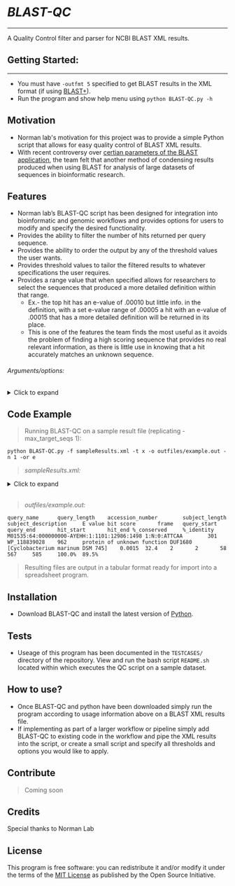 # _BLAST-QC_

***
A Quality Control filter and parser for NCBI BLAST XML results.
 
## Getting Started: 

***
- You must have `-outfmt 5` specified to get BLAST results in the XML format (if using [BLAST+](https://blast.ncbi.nlm.nih.gov/Blast.cgi)).
- Run the program and show help menu using `python BLAST-QC.py -h` 

## Motivation
- Norman lab's motivation for this project was to provide a simple Python script that allows for easy quality control of BLAST XML results. 
- With recent controversy over [certian parameters of the BLAST application](academic.oup.com/bioinformatics/article/35/9/1613/5106166), the team felt that another method of condensing results produced when using BLAST for analysis of large datasets of sequences in bioinformatic research.   

## Features
- Norman lab’s BLAST-QC script has been designed for integration into bioinformatic and genomic workflows and provides options for users to modify and specify the desired functionality.
- Provides the ability to filter the number of hits returned per query sequence.
- Provides the ability to order the output by any of the threshold values the user wants.
- Provides threshold values to tailor the filtered results to whatever specifications the user requires.
- Provides a range value that when specified allows for researchers to select the sequences that produced a more detailed definition within that range.
    - Ex.- the top hit has an e-value of .00010 but little info. in the definition, with a set e-value range of .00005 a hit with an e-value of .00015 that has a more detailed definition will be returned in its place.
    - This is one of the features the team finds the most useful as it avoids the problem of finding a high scoring sequence that provides no real relevant information, as there is little use in knowing that a hit accurately matches an unknown sequence.
###### Arguments/options:

<details>
<summary>Click to expand</summary>     
<p>

- `-f, --filename {filename}`
>Specifiy the Blast XML results input file.
- `-o, --output {outfile name}`
>Specify the output file base name (no extension). BLAST-QC will output 3 text files with this base name `{}.hits.txt`, `{}.nohits.txt`, and `{}.hits.header`
- `-t, --type {(n, p)}`
>Specify which version of BLAST you are running (Protein or Nucleotide)
- `-n, --number {num hits}`
>Specify the number of hits to return per query sequence. This parameter defaults to return all hits that fit the input values. (Integer value)
- `-e, --evalue {evalue threshold}`
>Specify an e-value threshold. This is the maximum acceptable evalue that will pass the filtering process. Can be provided as a decimal or scientific notation in the format: (1E+10)
- `-b, --bitscore {bitscore threshold}`
>Specify a bit-score threshold as a decimal or sci-notation.(Minimum acceptable bitscore)"
- `-i, --identity {%identity threshold}`
>Specify a threshold in the percent identity of a hit as a decimal or sci-notation. (Minimum acceptable percentage) 
- `-d, --definition {definition threshold}`
>Specify a threshold in the level of definition provided. This is defined by how many separate lines are present in the Hit definition '<Hit_def>' of the XML file. (Integer value)
- `-or, --order {(e,b,i,t)}` 
>Specify the order of the results. By lowest evalue `e`, highest bitscore `b`, highest percent identity `i`, or most detailed definition `d`.
- `-er, --erange {range value}`
>Sets a range of acceptable deviation from the lowest evalue hit in which a more detailed definition would be prefered. Must order by evalue to use this functionality.
- `-br, --brange {range value}`
>Sets a range of acceptable deviation from the highest bitscore hit in which a more detailed definition would be prefered. Must order by bitscore to use this functionality.
- `-ir, --irange {range value}` 
>Sets a range of acceptable deviation from the highest percent identity hit (Decimal value) in which a more detailed definition would be prefered. Must order by percent identity to use this functionality.

</p>  
</details> 

## Code Example
>Running BLAST-QC on a sample result file (replicating -max_target_seqs 1):

    python BLAST-QC.py -f sampleResults.xml -t x -o outfiles/example.out -n 1 -or e

>*sampleResults.xml:*
<details>
<summary>Click to expand</summary>     
<p>
    
```
<?xml version="1.0"?>
<!DOCTYPE BlastOutput PUBLIC "-//NCBI//NCBI BlastOutput/EN" "http://www.ncbi.nlm.nih.gov/dtd/NCBI_BlastOutput.dtd">
<BlastOutput>
  <BlastOutput_program>blastx</BlastOutput_program>
  <BlastOutput_version>BLASTX 2.9.0+</BlastOutput_version>
  <BlastOutput_reference>Stephen F. Altschul, Thomas L. Madden, Alejandro A. Sch&amp;auml;ffer, Jinghui Zhang, Zheng Zhang, Webb Miller, and David J. Lipman (1997), &quot;Gapped BLAST and PSI-BLAST: a new generation of protein database search programs&quot;, Nucleic Acids Res. 25:3389-3402.</BlastOutput_reference>
  <BlastOutput_db>nr</BlastOutput_db>
  <BlastOutput_query-ID>Query_1</BlastOutput_query-ID>
  <BlastOutput_query-def>M01535:64:000000000-AYEHH:1:1101:12986:1498 1:N:0:ATTCAA</BlastOutput_query-def>
  <BlastOutput_query-len>301</BlastOutput_query-len>
  <BlastOutput_param>
    <Parameters>
      <Parameters_matrix>BLOSUM62</Parameters_matrix>
      <Parameters_expect>10</Parameters_expect>
      <Parameters_gap-open>11</Parameters_gap-open>
      <Parameters_gap-extend>1</Parameters_gap-extend>
      <Parameters_filter>L;</Parameters_filter>
    </Parameters>
  </BlastOutput_param>
<BlastOutput_iterations>
<Iteration>
 <Iteration_iter-num>1</Iteration_iter-num>
  <Iteration_query-ID>Query_1</Iteration_query-ID>
  <Iteration_query-def>M01535:64:000000000-AYEHH:1:1101:12986:1498 1:N:0:ATTCAA</Iteration_query-def>
  <Iteration_query-len>301</Iteration_query-len>
<Iteration_hits>
<Hit>
  <Hit_num>1</Hit_num>
  <Hit_id>gi|1353573126|ref|WP_105010973.1|</Hit_id>
  <Hit_def>DEAD/DEAH box helicase [Salinibacter sp. 10B] &gt;gi|1350987538|gb|PQJ33618.1| hypothetical protein BSZ35_02490 [Salinibacter sp. 10B]</Hit_def>
  <Hit_accession>WP_105010973</Hit_accession>
  <Hit_len>959</Hit_len>
  <Hit_hsps>
    <Hsp>
      <Hsp_num>1</Hsp_num>
      <Hsp_bit-score>37.5</Hsp_bit-score>
      <Hsp_score>109</Hsp_score>
      <Hsp_evalue>0.23</Hsp_evalue>
      <Hsp_query-from>2</Hsp_query-from>
      <Hsp_query-to>58</Hsp_query-to>
      <Hsp_hit-from>566</Hsp_hit-from>
      <Hsp_hit-to>584</Hsp_hit-to>
      <Hsp_query-frame>2</Hsp_query-frame>
      <Hsp_hit-frame>0</Hsp_hit-frame>
      <Hsp_identity>18</Hsp_identity>
      <Hsp_positive>19</Hsp_positive>
      <Hsp_gaps>0</Hsp_gaps>
      <Hsp_align-len>19</Hsp_align-len>
      <Hsp_qseq>LQHAAAQVIHYELPWNPNR</Hsp_qseq>
      <Hsp_hseq>LQHAAAQVVHYELPWNPNR</Hsp_hseq>
      <Hsp_midline>LQHAAAQV+HYELPWNPNR</Hsp_midline>
    </Hsp>
  </Hit_hsps>
</Hit>
<Hit>
  <Hit_num>2</Hit_num>
  <Hit_id>gi|1475497631|ref|WP_118839028.1|</Hit_id>
  <Hit_def>protein of unknown function DUF1680 [Cyclobacterium marinum DSM 745]</Hit_def>
  <Hit_accession>WP_118839028</Hit_accession>
  <Hit_len>962</Hit_len>
  <Hit_hsps>
    <Hsp>
      <Hsp_num>1</Hsp_num>
      <Hsp_bit-score>32.4</Hsp_bit-score>
      <Hsp_score>106</Hsp_score>
      <Hsp_evalue>0.0015</Hsp_evalue>
      <Hsp_query-from>2</Hsp_query-from>
      <Hsp_query-to>58</Hsp_query-to>
      <Hsp_hit-from>567</Hsp_hit-from>
      <Hsp_hit-to>585</Hsp_hit-to>
      <Hsp_query-frame>2</Hsp_query-frame>
      <Hsp_hit-frame>0</Hsp_hit-frame>
      <Hsp_identity>17</Hsp_identity>
      <Hsp_positive>19</Hsp_positive>
      <Hsp_gaps>0</Hsp_gaps>
      <Hsp_align-len>19</Hsp_align-len>
      <Hsp_qseq>LQHAAAQVIHYELPWNPNR</Hsp_qseq>
      <Hsp_hseq>LQHAASQVVHYELPWNPNR</Hsp_hseq>
      <Hsp_midline>LQHAA+QV+HYELPWNPNR</Hsp_midline>
    </Hsp>
  </Hit_hsps>
</Hit>
<Hit>
  <Hit_num>3</Hit_num>
  <Hit_id>gi|1119308666|ref|WP_072286629.1|</Hit_id>
  <Hit_def>multidrug efflux RND transporter permease subunit [Pelobacter acetylenicus] &gt;gi|1109391397|gb|APG24783.1| RND transporter [Pelobacter acetylenicus] &gt;gi|1109565394|gb|APG42840.1| RND transporter [Pelobacter acetylenicus]</Hit_def>
  <Hit_accession>WP_072286629</Hit_accession>
  <Hit_len>1044</Hit_len>
  <Hit_hsps>
    <Hsp>
      <Hsp_num>1</Hsp_num>
      <Hsp_bit-score>66.5</Hsp_bit-score>
      <Hsp_score>161</Hsp_score>
      <Hsp_evalue>.005</Hsp_evalue>
      <Hsp_query-from>3</Hsp_query-from>
      <Hsp_query-to>134</Hsp_query-to>
      <Hsp_hit-from>459</Hsp_hit-from>
      <Hsp_hit-to>502</Hsp_hit-to>
      <Hsp_query-frame>3</Hsp_query-frame>
      <Hsp_hit-frame>0</Hsp_hit-frame>
      <Hsp_identity>33</Hsp_identity>
      <Hsp_positive>39</Hsp_positive>
      <Hsp_gaps>0</Hsp_gaps>
      <Hsp_align-len>44</Hsp_align-len>
      <Hsp_qseq>AMMGGITGRLYQQFALTISTASVFSSIISLTLSPALFCILLRPT</Hsp_qseq>
      <Hsp_hseq>AFLGGITGQLYRQFALTISTATVFSSINALTLSPALCAVFLRPT</Hsp_hseq>
      <Hsp_midline>A +GGITG+LY+QFALTISTA+VFSSI +LTLSPAL  + LRPT</Hsp_midline>
    </Hsp>
  </Hit_hsps>
</Hit>
<Hit>
  <Hit_num>4</Hit_num>
  <Hit_id>gi|694076356|ref|WP_032422082.1|</Hit_id>
  <Hit_def>efflux RND transporter permease subunit [Klebsiella pneumoniae] &gt;gi|583674352|gb|EWF36727.1| hypothetical protein L397_05578 [Klebsiella pneumoniae BWH 22] &gt;gi|583701812|gb|EWF63548.1| hypothetical protein L391_00438 [Klebsiella pneumoniae MGH 45] &gt;gi|1202410181|gb|OVG28595.1| hydrophobe/amphiphile efflux-1 family RND transporter [Klebsiella pneumoniae] &gt;gi|1202586925|gb|OVI01311.1| hydrophobe/amphiphile efflux-1 family RND transporter [Klebsiella pneumoniae] &gt;gi|1373538222|gb|AVU26564.1| hydrophobe/amphiphile efflux-1 family RND transporter [Klebsiella pneumoniae] &gt;gi|1477383496|gb|RIH95380.1| hydrophobe/amphiphile efflux-1 family RND transporter [Klebsiella pneumoniae] &gt;gi|1513401962|gb|RNV45321.1| hydrophobe/amphiphile efflux-1 family RND transporter [Klebsiella pneumoniae] &gt;gi|1513656270|gb|RNX93985.1| hydrophobe/amphiphile efflux-1 family RND transporter [Klebsiella pneumoniae subsp. pneumoniae] &gt;gi|1513661422|gb|RNX99016.1| hydrophobe/amphiphile efflux-1 family RND transporter [Klebsiella pneumoniae subsp. pneumoniae] &gt;gi|1513969571|gb|ROB00382.1| hydrophobe/amphiphile efflux-1 family RND transporter [Klebsiella pneumoniae subsp. pneumoniae] &gt;gi|1513970973|gb|ROB01748.1| hydrophobe/amphiphile efflux-1 family RND transporter [Klebsiella pneumoniae subsp. pneumoniae]</Hit_def>
  <Hit_accession>WP_032422082</Hit_accession>
  <Hit_len>1030</Hit_len>
  <Hit_hsps>
    <Hsp>
      <Hsp_num>1</Hsp_num>
      <Hsp_bit-score>45.5</Hsp_bit-score>
      <Hsp_score>132</Hsp_score>
      <Hsp_evalue>.002</Hsp_evalue>
      <Hsp_query-from>3</Hsp_query-from>
      <Hsp_query-to>137</Hsp_query-to>
      <Hsp_hit-from>457</Hsp_hit-from>
      <Hsp_hit-to>501</Hsp_hit-to>
      <Hsp_query-frame>3</Hsp_query-frame>
      <Hsp_hit-frame>0</Hsp_hit-frame>
      <Hsp_identity>26</Hsp_identity>
      <Hsp_positive>36</Hsp_positive>
      <Hsp_gaps>0</Hsp_gaps>
      <Hsp_align-len>45</Hsp_align-len>
      <Hsp_qseq>AMMGGITGRLYQQFALTISTASVFSSIISLTLSPALFCILLRPTP</Hsp_qseq>
      <Hsp_hseq>ALLPGIVGELYRQFAVTLSTAVALSSLVALTLTPALCALLLRPRP</Hsp_hseq>
      <Hsp_midline>A++ GI G LY+QFA+T+STA   SS+++LTL+PAL  +LLRP P</Hsp_midline>
    </Hsp>
  </Hit_hsps>
</Hit>
<Hit>
  <Hit_num>5</Hit_num>
  <Hit_id>gi|924509782|ref|WP_053514927.1|</Hit_id>
  <Hit_def>efflux RND transporter permease subunit, partial [Enterobacter hormaechei] &gt;gi|923343267|gb|KOQ87399.1| multidrug RND transporter, partial [Enterobacter hormaechei]</Hit_def>
  <Hit_accession>WP_053514927</Hit_accession>
  <Hit_len>920</Hit_len>
  <Hit_hsps>
    <Hsp>
      <Hsp_num>1</Hsp_num>
      <Hsp_bit-score>55.5</Hsp_bit-score>
      <Hsp_score>132</Hsp_score>
      <Hsp_evalue>.0023</Hsp_evalue>
      <Hsp_query-from>3</Hsp_query-from>
      <Hsp_query-to>137</Hsp_query-to>
      <Hsp_hit-from>457</Hsp_hit-from>
      <Hsp_hit-to>501</Hsp_hit-to>
      <Hsp_query-frame>3</Hsp_query-frame>
      <Hsp_hit-frame>0</Hsp_hit-frame>
      <Hsp_identity>26</Hsp_identity>
      <Hsp_positive>36</Hsp_positive>
      <Hsp_gaps>0</Hsp_gaps>
      <Hsp_align-len>45</Hsp_align-len>
      <Hsp_qseq>AMMGGITGRLYQQFALTISTASVFSSIISLTLSPALFCILLRPTP</Hsp_qseq>
      <Hsp_hseq>ALLPGIVGELYRQFAVTLSTAVTLSSLVALTLTPALCALLLRPRP</Hsp_hseq>
      <Hsp_midline>A++ GI G LY+QFA+T+STA   SS+++LTL+PAL  +LLRP P</Hsp_midline>
    </Hsp>
  </Hit_hsps>
</Hit>
</Iteration_hits>
  <Iteration_stat>
    <Statistics>
      <Statistics_db-num>203109248</Statistics_db-num>
      <Statistics_db-len>73914922604</Statistics_db-len>
      <Statistics_hsp-len>69</Statistics_hsp-len>
      <Statistics_eff-space>1856911919252</Statistics_eff-space>
      <Statistics_kappa>0.041</Statistics_kappa>
      <Statistics_lambda>0.267</Statistics_lambda>
      <Statistics_entropy>0.14</Statistics_entropy>
    </Statistics>
  </Iteration_stat>
</Iteration>
</BlastOutput_iterations>
</BlastOutput>
```

</p>  
</details>  

<br/>

>*outfiles/example.out:*

    query_name      query_length    accession_number        subject_length  subject_description     E value bit score       frame   query_start     query_end       hit_start       hit_end %_conserved     %_identity
    M01535:64:000000000-AYEHH:1:1101:12986:1498 1:N:0:ATTCAA        301     WP_118839028    962     protein of unknown function DUF1680 [Cyclobacterium marinum DSM 745]    0.0015  32.4    2       2       58      567     585     100.0%  89.5%

> Resulting files are output in a tabular format ready for import into a spreadsheet program.

## Installation
- Download BLAST-QC and install the latest version of [Python](https://www.python.org/downloads/).

## Tests
- Useage of this program has been documented in the `TESTCASES/` directory of the repository. View and run the bash script `README.sh` located within which executes the QC script on a sample dataset.

## How to use?

- Once BLAST-QC and python have been downloaded simply run the program according to usage information above on a BLAST XML results file.
- If implementing as part of a larger workflow or pipeline simply add BLAST-QC to existing code in the workflow and pipe the XML results into the script, or create a small script and specify all thresholds and options you would like to apply.    

## Contribute

>Coming soon

## Credits
Special thanks to Norman Lab

## License
This program is free software: you can redistribute it and/or modify
it under the terms of the [MIT License](https://opensource.org/licenses/MIT) as published by the Open Source Initiative.
